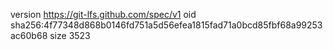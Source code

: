 version https://git-lfs.github.com/spec/v1
oid sha256:4f77348d868b0146fd751a5d56efea1815fad71a0bcd85fbf68a99253ac60b68
size 3523
